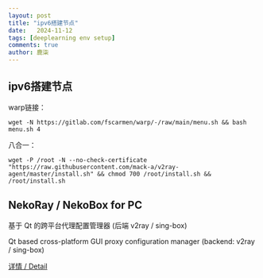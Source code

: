 ```yaml
---
layout: post
title: "ipv6搭建节点"
date:   2024-11-12
tags: [deeplearning env setup]
comments: true
author: 鹿柒
---
```


## ipv6搭建节点
warp链接：

    wget -N https://gitlab.com/fscarmen/warp/-/raw/main/menu.sh && bash menu.sh 4
八合一：

    wget -P /root -N --no-check-certificate "https://raw.githubusercontent.com/mack-a/v2ray-agent/master/install.sh" && chmod 700 /root/install.sh && /root/install.sh


## NekoRay / NekoBox for PC

基于 Qt 的跨平台代理配置管理器 (后端 v2ray / sing-box)

Qt based cross-platform GUI proxy configuration manager (backend: v2ray / sing-box)

[详情 / Detail](/download/#nekoray-nekobox-for-pc)

